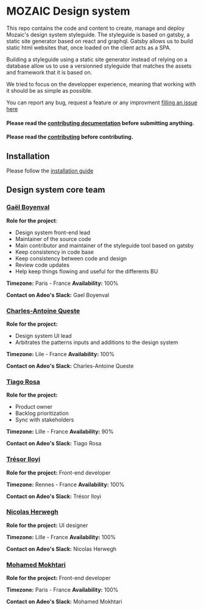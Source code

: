 # MOZAIC Design system

This repo contains the code and content to create, manage and deploy Mozaic's design system styleguide. The styleguide is based on gatsby, a static site generator based on react and graphql. Gatsby allows us to build static html websites that, once loaded on the client acts as a SPA.

Building a styleguide using a static site generator instead of relying on a database allow us to use a versionned styleguide that matches the assets and framework that it is based on.

We tried to focus on the developper experience, meaning that working with it should be as simple as possible.

You can report any bug, request a feature or any improvment [filling an issue here](https://github.com/adeo/mozaic-design-system/issues)

#### Please read the [contributing documentation](https://mozaic.adeo.cloud/Contributing/) before submitting anything.

#### Please read the [contributing](https://github.com/adeo/mozaic-design-system/blob/master/CONTRIBUTING.md) before contributing.

## Installation

Please follow the [installation guide](https://mozaic.adeo.cloud/Contributing/Developers/InstallForDev/)

## Design system core team

### [Gaël Boyenval](https://www.linkedin.com/in/gaël-boyenval-5b931415/)

**Role for the project**:

- Design system front-end lead
- Maintainer of the source code
- Main contributor and maintainer of the styleguide tool based on gatsby
- Keep consistency in code base
- Keep consistency between code and design
- Review code updates
- Help keep things flowing and useful for the differents BU

**Timezone:** Paris - France **Availability:** 100%

**Contact on Adeo's Slack:** Gael Boyenval

### [Charles-Antoine Queste](https://www.linkedin.com/in/charlesantoinequeste)

**Role for the project:**

- Design system UI lead
- Arbitrates the patterns inputs and additions to the design system

**Timezone:** Lile - France **Availability:** 100%

**Contact on Adeo's Slack:** Charles-Antoine Queste

### [Tiago Rosa](https://www.linkedin.com/in/tiagorosa/)

**Role for the project:**

- Product owner
- Backlog prioritization
- Sync with stakeholders

**Timezone:** Lille - France **Availability:** 90%

**Contact on Adeo's Slack:** Tiago Rosa

### [Trésor Iloyi](https://www.linkedin.com/in/tresor-iloyi)

**Role for the project:** Front-end developer

**Timezone:** Rennes - France **Availability:** 100%

**Contact on Adeo's Slack:** Trésor Iloyi

### [Nicolas Herwegh](https://www.linkedin.com/in/nicolas-herwegh-3a4494136)

**Role for the project:** UI designer

**Timezone:** Lille - France **Availability:** 100%

**Contact on Adeo's Slack:** Nicolas Herwegh

### [Mohamed Mokhtari](https://www.linkedin.com/in/mohamedmokhtari)

**Role for the project:** Front-end developer

**Timezone:** Paris - France **Availability:** 100%

**Contact on Adeo's Slack:** Mohamed Mokhtari

